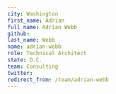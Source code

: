```yaml
---
city: Washington
first_name: Adrian
full_name: Adrian Webb
github: 
last_name: Webb
name: adrian-webb
role: Technical Architect
state: D.C.
team: Consulting
twitter: 
redirect_from: /team/adrian-webb
---
```

